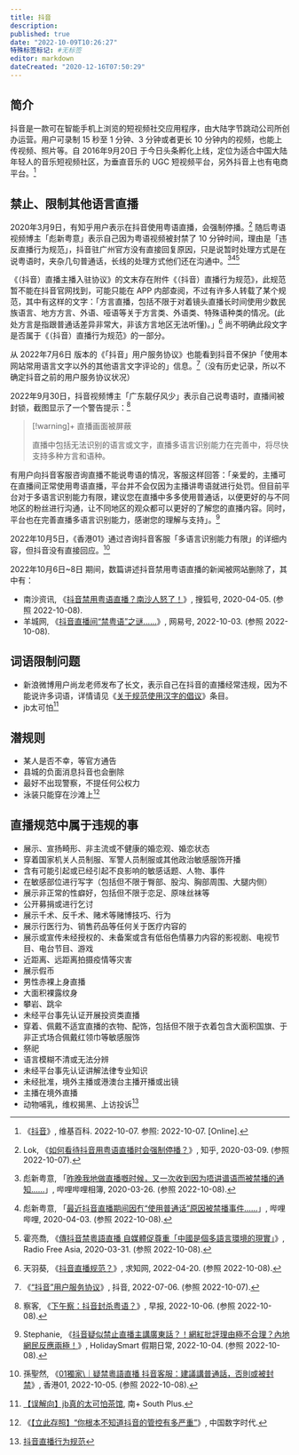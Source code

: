 ```yaml
---
title: 抖音
description:
published: true
date: "2022-10-09T10:26:27"
特殊标签标记: #无标签
editor: markdown
dateCreated: "2020-12-16T07:50:29"
---
```


## 简介

抖音是一款可在智能手机上浏览的短视频社交应用程序，由大陆字节跳动公司所创办运营。用户可录制 15 秒至 1 分钟、3 分钟或者更长 10 分钟内的视频，也能上传视频、照片等。自 2016年9月20日 于今日头条孵化上线，定位为适合中国大陆年轻人的音乐短视频社区，为垂直音乐的 UGC 短视频平台，另外抖音上也有电商平台。[^wiki]

[^wiki]: 《[抖音](https://zh.wikipedia.org/zh-cn/抖音)》, 维基百科. 2022-10-07. 参照: 2022-10-07. [Online].

## 禁止、限制其他语言直播

2020年3月9日，有知乎用户表示在抖音使用粤语直播，会强制停播。[^378085036] 随后粤语视频博主「彪新粤意」表示自己因为粤语视频被封禁了 10 分钟时间，理由是「违反直播行为规范」，抖音驻广州官方没有直接回复原因，只是说暂时处理方式是在说粤语时，夹杂几句普通话，长线的处理方式他们还在沟通中。[^5HiXn][^pOBeU][^33206]

[^378085036]: Lok, 《[如何看待抖音用粤语直播时会强制停播？](https://web.archive.org/web/20220928084105/https://www.zhihu.com/question/378085036)》, 知乎, 2020-03-09. (参照 2022-10-07).

[^5HiXn]: 彪新粤意, 「[昨晚我地做直播嘅时候，又一次收到因为唔讲谱语而被禁播的通知……](https://archive.ph/5HiXn "https://h.bilibili.com/64782844")」, 哔哩哔哩相簿, 2020-03-26. (参照 2022-10-08).

[^pOBeU]: 彪新粤意, 「[最近抖音直播期间因冇“使用普通话”原因被禁播事件……](https://archive.ph/pOBeU "https://t.bilibili.com/373981687437974261")」, 哔哩哔哩, 2020-04-03. (参照 2022-10-08).

[^33206]: 霍亮喬, 《[傳抖音禁粵語直播 自媒體促尊重「中國是個多語言環境的現實」](https://web.archive.org/web/20220418033432/https://www.rfa.org/cantonese/news/Tiktok-03312020133206.html)》, Radio Free Asia, 2020-03-31. (参照 2022-10-08).

《（抖音）直播主播入驻协议》的文末存在附件《（抖音）直播行为规范》，此规范暂不能在抖音官网找到，可能只能在 APP 内部查阅，不过有许多人转载了某个规范，其中有这样的文字：「方言直播，包括不限于对着镜头直播长时间使用少数民族语言、地方方言、外语、哑语等关于方言类、外语类、特殊语种类的情况。(此处方言是指跟普通话差异非常大，非该方言地区无法听懂)。」[^9918] 尚不明确此段文字是否属于《（抖音）直播行为规范》的一部分。

[^9918]: 天羽葵, 《[抖音直播规范？](https://web.archive.org/web/20221008034014/https://www.zhongtianxiang.com/zatan/9918.html)》, 求知网, 2022-04-20. (参照 2022-10-08).

从 2022年7月6日 版本的《「抖音」用户服务协议》也能看到抖音不保护「使用本网站常用语言文字以外的其他语言文字评论的」信息。[^CVw0N]（没有历史记录，所以不确定抖音之前的用户服务协议状况）

[^CVw0N]: 《[“抖音”用户服务协议](https://archive.ph/CVw0N "https://www.douyin.com/draft/douyin_agreement/douyin_agreement_user.html")》, 抖音, 2022-07-06. (参照 2022-10-07).

2022年9月30日，抖音视频博主「广东靓仔风少」表示自己说粤语时，直播间被封锁，截图显示了一个警告提示：[^20280]

[^20280]: 察客, 《[下午察：抖音封杀粤语？](https://web.archive.org/web/20221007002812/https://www.zaobao.com.sg/realtime/china/story20221006-1320280)》, 早报, 2022-10-06. (参照 2022-10-08).

> [!warning]+ 直播画面被屏蔽
>
> 直播中包括无法识别的语言或文字，直播多语言识别能力在完善中，将尽快支持多种方言和语种。

有用户向抖音客服咨询直播不能说粤语的情况，客服这样回答：「亲爱的，主播可在直播间正常使用粤语直播，平台并不会仅因为主播讲粤语就进行处罚。但目前平台对于多语言识别能力有限，建议您在直播中多多使用普通话，以便更好的与不同地区的粉丝进行沟通，让不同地区的观众都可以更好的了解您的直播内容。同时，平台也在完善直播多语言识别能力，感谢您的理解与支持」。[^347697]

[^347697]: Stephanie, 《[抖音疑似禁止直播主講廣東話？！網紅批評理由極不合理？內地網民反應兩極！](https://web.archive.org/web/20221006035939/https://holiday.presslogic.com/article/347697/抖音-廣東話-禁止-廣東靚仔風少-封鎖帳號-理由)》, HolidaySmart 假期日常, 2022-10-04. (参照 2022-10-08).

2022年10月5日，《香港01》通过咨询抖音客服「多语言识别能力有限」的详细内容，但抖音没有直接回应。[^822237] 

[^822237]: 孫聖然, 《[01獨家\｜疑禁粵語直播 抖音客服：建議講普通話，否則或被封禁](https://archive.ph/XYSVM "https://www.hk01.com/即時中國/822237/01獨家-疑禁粵語直播-抖音客服-建議講普通話-否則或被封禁")》, 香港01, 2022-10-05. (参照 2022-10-08).

2022年10月6日~8日 期间，数篇讲述抖音禁用粤语直播的新闻被网站删除了，其中有：

+   南沙资讯, 《[抖音禁用粤语直播？南沙人怒了！](https://archive.ph/Xl0RP)》, 搜狐号, 2020-04-05. (参照 2022-10-08).
+   羊城网, 《[抖音直播间“禁粤语”之谜……](https://archive.ph/jQE9o)》, 网易号, 2022-10-03. (参照 2022-10-08).

## 词语限制问题

+   新浪微博用户尚龙老师发布了长文，表示自己在抖音的直播经常违规，因为不能说许多词语，详情请见《[关于规范使用汉字的倡议](/rule/行业协会/关于规范使用汉字的倡议.md#讨论)》条目。
+   jb太可怕[^20201216072302]

[^20201216072302]: [【误解向】jb真的太可怕茶馆](https://web.archive.org/web/20201216072302/https://webcache.googleusercontent.com/search?q=cache:IlejAUpLAGEJ:https://www.south-plus.net/simple/index.php?t987558.html), 南+ South Plus.

## 潜规则

+   某人是否不幸，等官方通告
+   县城的负面消息抖音也会删除
+   最好不出现警察，不提任何公权力
+   泳装只能穿在沙滩上[^20201215104223]

[^20201215104223]: 《[【立此存照】“你根本不知道抖音的管控有多严重”](https://web.archive.org/web/20201215104223/https://chinadigitaltimes.net/chinese/2020/10/【立此存照】你根本不知道抖音的管控有多严重/)》, 中国数字时代.

## 直播规范中属于违规的事

+   展示、宣扬畸形、非主流或不健康的婚恋观、婚恋状态
+   穿着国家机关人员制服、军警人员制服或其他政治敏感服饰开播
+   含有可能引起或已经引起不良影响的敏感话题、人物、事件
+   在敏感部位进行写字（包括但不限于臀部、股沟、胸部周围、大腿内侧）
+   展示非正常的性癖好，包括但不限于恋足、原味丝袜等
+   公开募捐或进行乞讨
+   展示千术、反千术、赌术等赌博技巧、行为
+   展示行医行为、销售药品等任何关于医疗内容的
+   展示或宣传未经授权的、未备案或含有低俗色情暴力内容的影视剧、电视节目、电台节目、游戏
+   近距离、远距离拍摄疫情等灾害
+   展示假币
+   男性赤裸上身直播
+   大面积裸露纹身
+   攀岩、跳伞
+   未经平台事先认证开展投资类直播
+   穿着、佩戴不适宜直播的衣物、配饰，包括但不限于衣着包含大面积国旗、于非正式场合佩戴红领巾等敏感服饰
+   祭祀
+   语言模糊不清或无法分辨
+   未经平台事先认证讲解法律专业知识
+   未经批准，境外主播或港澳台主播开播或出镜
+   主播在境外直播
+   动物哺乳，维权揭黑、上访投诉[^20201216073539]

[^20201216073539]: [抖音直播行为规范](https://web.archive.org/web/20201216073539/https://webcast.amemv.com/falcon/webcast_douyin/page/dyprotocol/index.html)
